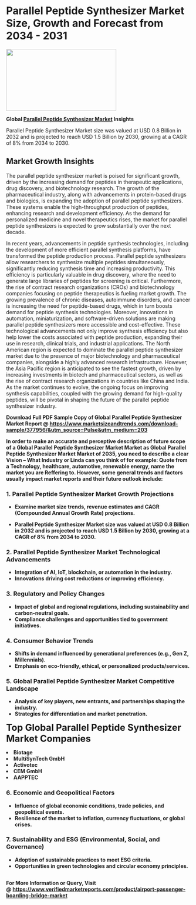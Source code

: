 <H1>Parallel Peptide Synthesizer Market Size, Growth and Forecast from 2034 - 2031</H1><img class="aligncenter size-medium wp-image-584254" src="https://thirdeyenews.in/wp-content/uploads/2034/09/Global-Market-Research-300x168.jpeg" alt="" width="300" height="168" /><p><strong>Global&nbsp;<a href="https://www.marketsizeandtrends.com/download-sample/377956/&amp;utm_source=Pulse&amp;utm_medium=203">Parallel Peptide Synthesizer Market</a> Insights</strong></p><p>Parallel Peptide Synthesizer Market size was valued at USD 0.8 Billion in 2032 and is projected to reach USD 1.5 Billion by 2030, growing at a CAGR of 8% from 2034 to 2030.</p><p><h2>Market Growth Insights</h2> <p>The parallel peptide synthesizer market is poised for significant growth, driven by the increasing demand for peptides in therapeutic applications, drug discovery, and biotechnology research. The growth of the pharmaceutical industry, along with advancements in protein-based drugs and biologics, is expanding the adoption of parallel peptide synthesizers. These systems enable the high-throughput production of peptides, enhancing research and development efficiency. As the demand for personalized medicine and novel therapeutics rises, the market for parallel peptide synthesizers is expected to grow substantially over the next decade.</p> <p><strong></strong></p> <p>In recent years, advancements in peptide synthesis technologies, including the development of more efficient parallel synthesis platforms, have transformed the peptide production process. Parallel peptide synthesizers allow researchers to synthesize multiple peptides simultaneously, significantly reducing synthesis time and increasing productivity. This efficiency is particularly valuable in drug discovery, where the need to generate large libraries of peptides for screening is critical. Furthermore, the rise of contract research organizations (CROs) and biotechnology companies focusing on peptide therapeutics is fueling market growth. The growing prevalence of chronic diseases, autoimmune disorders, and cancer is increasing the need for peptide-based drugs, which in turn boosts demand for peptide synthesis technologies. Moreover, innovations in automation, miniaturization, and software-driven solutions are making parallel peptide synthesizers more accessible and cost-effective. These technological advancements not only improve synthesis efficiency but also help lower the costs associated with peptide production, expanding their use in research, clinical trials, and industrial applications. The North American region is expected to dominate the parallel peptide synthesizer market due to the presence of major biotechnology and pharmaceutical companies, alongside a highly advanced research infrastructure. However, the Asia Pacific region is anticipated to see the fastest growth, driven by increasing investments in biotech and pharmaceutical sectors, as well as the rise of contract research organizations in countries like China and India. As the market continues to evolve, the ongoing focus on improving synthesis capabilities, coupled with the growing demand for high-quality peptides, will be pivotal in shaping the future of the parallel peptide synthesizer industry.</p> <p><strong></p><p><span class=""><strong>Download Full PDF Sample Copy of Global Parallel Peptide Synthesizer Market Report</strong> @ <a href="https://www.marketsizeandtrends.com/download-sample/377956/&amp;utm_source=Pulse&amp;utm_medium=203" target="_blank">https://www.marketsizeandtrends.com/download-sample/377956/&amp;utm_source=Pulse&amp;utm_medium=203</a></span></p><p>In order to make an accurate and perceptive description of future scope of a Global&nbsp;Parallel Peptide Synthesizer Market Market as Global&nbsp;Parallel Peptide Synthesizer Market Market of 2035, you need to describe a clear Vision &ndash; What Industry or Linda can you think of for example: Quote from a Technology, healthcare, automotive, renewable energy, name the market you are Reffering to. However, some general trends and factors usually impact market reports and their future outlook include:</p><h3>1.&nbsp;<strong>Parallel Peptide Synthesizer Market Growth Projections</strong></h3><ul><li>Examine market size trends, revenue estimates and CAGR (Compounded Annual Growth Rate) projections.</li><li><p>Parallel Peptide Synthesizer Market size was valued at USD 0.8 Billion in 2032 and is projected to reach USD 1.5 Billion by 2030, growing at a CAGR of 8% from 2034 to 2030.</p></li></ul><h3>2.&nbsp;<strong>Parallel Peptide Synthesizer Market Technological Advancements</strong></h3><ul><li>Integration of AI, IoT, blockchain, or automation in the industry.</li><li>Innovations driving cost reductions or improving efficiency.</li></ul><h3>3.&nbsp;<strong>Regulatory and Policy Changes</strong></h3><ul><li>Impact of global and regional regulations, including sustainability and carbon-neutral goals.</li><li>Compliance challenges and opportunities tied to government initiatives.</li></ul><h3>4.&nbsp;<strong>Consumer Behavior Trends</strong></h3><ul><li>Shifts in demand influenced by generational preferences (e.g., Gen Z, Millennials).</li><li>Emphasis on eco-friendly, ethical, or personalized products/services.</li></ul><h3>5.&nbsp;<strong>Global Parallel Peptide Synthesizer Market Competitive Landscape</strong></h3><ul><li>Analysis of key players, new entrants, and partnerships shaping the industry.</li><li>Strategies for differentiation and market penetration.</li></ul><p data-pm-slice="1 1 []"><span style="color: inherit; font-family: inherit; font-size: 25px;">Top Global Parallel Peptide Synthesizer Market Companies</span></p><div class="" data-test-id=""><p><li>Biotage</li><li> MultiSynTech GmbH</li><li> Activotec</li><li> CEM GmbH</li><li> AAPPTEC</li></p></div><h3>6.&nbsp;<strong>Economic and Geopolitical Factors</strong></h3><ul><li>Influence of global economic conditions, trade policies, and geopolitical events.</li><li>Resilience of the market to inflation, currency fluctuations, or global crises.</li></ul><h3>7.&nbsp;<strong>Sustainability and ESG (Environmental, Social, and Governance)</strong></h3><ul><li>Adoption of sustainable practices to meet ESG criteria.</li><li>Opportunities in green technologies and circular economy principles.</li></ul><h2><strong style="font-size: 14px;">For More Information or Query, Visit @&nbsp;</strong><a style="background-color: #ffffff; font-size: 14px;" href="https://www.marketsizeandtrends.com/report/parallel-peptide-synthesizer-market/" target="_blank">https://www.verifiedmarketreports.com/product/airport-passenger-boarding-bridge-market</a></h2>
